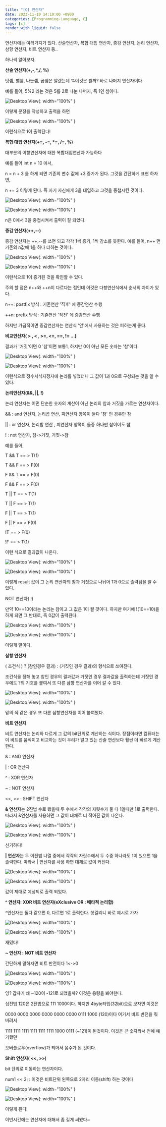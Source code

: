 ```yaml
---
title: "[C] 연산자"
date: 2023-11-10 14:10:00 +0900
categories: [Programming-Language, C]
tags: [c]
render_with_liquid: false
---
```


연산자에는 여러가지가 있다. 산술연산자, 복합 대입 연산자, 증감 연산자, 논리 연산자, 삼항 연산자, 비트 연산자 등..

하나씩 알아보자.

**산술 연산자(+,-,\*,/, %)**

덧셈, 뺄셈, 나눗셈, 곱셈은 알겠는데 %이것은 뭘까? 바로 나머지 연산자이다.

예를 들어, 5%2 라는 것은 5를 2로 나눈 나머지, 즉 1인 셈이다.

![Desktop View](/assets/img/Programming-Language/C/Operations/1.png){: width="100%" }

이렇게 문장을 작성하고 출력을 하면

![Desktop View](/assets/img/Programming-Language/C/Operations/2.png){: width="100%" }

이런식으로 1이 출력된다!

**복합 대입 연산자(+=, -=, \*=, /=, %)**

대부분의 이항연산자에 대한 복합대입연산자 가능하다

예를 들어 int n = 10 에서,

n = n + 3 을 하게 되면 기존의 변수 값에 +3 증가가 된다. 그것을 간단하게 표현 하자면,

n += 3 이렇게 된다. 즉 자기 자신에게 3을 대입하고 그것을 중첩시킨 것이다.

![Desktop View](/assets/img/Programming-Language/C/Operations/3.png){: width="100%" }

![Desktop View](/assets/img/Programming-Language/C/Operations/4.png){: width="100%" }

n은 0에서 3을 중첩시켜서 출력이 잘 되었다.

**증감 연산자(++,--)**

증감 연산자는 ++,--를 쓰면 되고 각각 1씩 증가, 1씩 감소를 듯한다. 예를 들어, n++ 면 기존의 n값에 1을 하나 더하는 것이다.

![Desktop View](/assets/img/Programming-Language/C/Operations/5.png){: width="100%" }

![Desktop View](/assets/img/Programming-Language/C/Operations/6.png){: width="100%" }

이런식으로 1이 증가된 것을 확인할 수 있다.

주의 할 점은 n++와 ++n이 다르다는 점인데 이것은 다항연산식에서 순서의 차이가 있다.

n++: postfix 방식 : 기존연산 '직후' 에 증감연산 수행

++n: prefix 방식 : 기존연산 '직전' 에 증감연산 수행

하지만 가급적이면 증감연산자는 연산식 '안'에서 사용하는 것은 피하는게 좋다.

**비교연산자( > , < , >=, <=, ==, != ...)**

결과가 '거짓'이면 0 '참'이면 보통1, 하지만 0이 아닌 모든 숫자는 '참'이다.

![Desktop View](/assets/img/Programming-Language/C/Operations/7.png){: width="100%" }

![Desktop View](/assets/img/Programming-Language/C/Operations/8.png){: width="100%" }

이런식으로 정수서식지정자에 논리를 넣었더니 그 값이 1과 0으로 구성되는 것을 알 수 있다.

**논리연산자(&&, ||, !)**

논리 연산자는 어떤 단순한 숫자의 계산이 아닌 논리의 참과 거짓을 가르는 연산자이다.

&& : and 연산자, 논리곱 연산, 피연산자 양쪽이 둘다 '참' 인 경우만 참

|| : or 연산자, 논리합 연산 , 피연산자 양쪽이 둘중 하나만 참이어도 참

! : not 연산자, 참->거짓, 거짓->참

예를 들어,

T && T == > T(1)

T && F == > F(0)

F && T == > F(0)

F && F == > F(0)

T || T == > T(1)

T || F == > T(1)

F || T == > T(1)

F || F == > F(0)

!T == > F(0)

!F == > T(1)

이런 식으로 결과값이 나온다.

![Desktop View](/assets/img/Programming-Language/C/Operations/9.png){: width="100%" }

![Desktop View](/assets/img/Programming-Language/C/Operations/10.png){: width="100%" }

이렇게 result 값이 그 논리 연산자의 참과 거짓으로 나뉘어 1과 0으로 출력됨을 알 수 있다.

NOT 연산자( !)

만약 10==10이라는 논리는 참이고 그 값은 1이 될 것이다. 하지만 여기에 !(10==10)을 하게 되면 그 반대로, 즉 0값이 출력된다.

![Desktop View](/assets/img/Programming-Language/C/Operations/11.png){: width="100%" }

![Desktop View](/assets/img/Programming-Language/C/Operations/12.png){: width="100%" }

이렇게 말이다.

**삼항 연산자**

( 조건식 ) ? (참인경우 결과) : (거짓인 경우 결과)의 형식으로 쓰여진다.

조건식을 정해 놓고 참인 경우의 결과값과 거짓인 경우 결과값을 출력하는데 거짓인 경우에도 ?의 기호를 붙여서 또 다른 삼항 연산자를 이어 갈 수 있다.

![Desktop View](/assets/img/Programming-Language/C/Operations/13.png){: width="100%" }

![Desktop View](/assets/img/Programming-Language/C/Operations/14.png){: width="100%" }

밑의 식 같은 경우 또 다른 삼항연산자를 이어 붙여봤다.

**비트 연산자**

비트 연산자는 논리와 다르게 그 값의 bit단위로 계산하는 식이다. 장점이라면 컴퓨터는 이 비트를 움직이고 비교하는 것이 우리가 알고 있는 산술 연산보다 훨씬 더 빠르게 계산한다.

& : AND 연산자

| : OR 연산자

^ : XOR 연산자

~ : NOT 연산자

<<, >> : SHIFT 연산자

**& 연산자**는 2진법 수로 봤을때 두 수에서 각각의 자릿수가 둘 다 1일때만 1로 출력한다. 따라서 &연산자를 사용하면 그 값이 대체로 더 작아진 값이 나온다.

![Desktop View](/assets/img/Programming-Language/C/Operations/15.png){: width="100%" }

![Desktop View](/assets/img/Programming-Language/C/Operations/16.png){: width="100%" }

신기하다!

**| 연산자**는 두 이진법 나열 중에서 각각의 자릿수에서 두 수중 하나라도 1이 있으면 1을 출력한다. 따라서 | 연산자를 사용 하면 대체로 값이 커진다.

![Desktop View](/assets/img/Programming-Language/C/Operations/17.png){: width="100%" }

![Desktop View](/assets/img/Programming-Language/C/Operations/18.png){: width="100%" }

값이 제대로 예상되로 출력 되었다.

**^ 연산자: XOR 비트 연산자(eXclusive OR : 배타적 논리합)**

^연산자는 둘다 같으면 0, 다르면 1로 출력한다. 헷갈리니 바로 예시로 가자

![Desktop View](/assets/img/Programming-Language/C/Operations/19.png){: width="100%" }

![Desktop View](/assets/img/Programming-Language/C/Operations/20.png){: width="100%" }

재밌다!

**~ 연산자 : NOT 비트 연산자**

간단하게 말하자면 비트 반전이다 1<->0

![Desktop View](/assets/img/Programming-Language/C/Operations/21.png){: width="100%" }

![Desktop View](/assets/img/Programming-Language/C/Operations/22.png){: width="100%" }

잉? 갑자기 왜 ~120이 -121로 되었을까? 이것은 용량을 봐야한다.

십진법 120은 2진법으로 111 1000이다. 하지만 4byte타입(32bit)으로 보자면 이것은

0000 0000 0000 0000 0000 0000 0111 1000 (120)이다 여기서 비트 반전을 줘버려서

1111 1111 1111 1111 1111 1111 1000 0111 (~121)이 된것이다. 이것은 큰 숫자라서 전에 얘기했던

오버플로우(overflow)가 되어서 음수가 된 것이다.

**Shift 연산자( <<, >>)**

bit 단위로 이동하는 연산자이다.

num1 << 2; : 이것은 비트단위 왼쪽으로 2자리 이동(shift) 하는 것이다

![Desktop View](/assets/img/Programming-Language/C/Operations/23.png){: width="100%" }

![Desktop View](/assets/img/Programming-Language/C/Operations/24.png){: width="100%" }

이렇게 된다!

이번시간에는 연산자에 대해서 좀 길게 써봤다~

